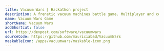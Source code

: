 ```yaml
---
title: Vacuum Wars | Hackathon project
description: A frenetic vacuum machines battle game. Multiplayer and controlled by smartphone on a big screen!
name: Vacuum Wars Game
shortName: Vacuum Wars
addShortcut: false
url: https://devpost.com/software/vacuumwars
sourceCode: https://github.com/mauriciabad/VacuumWars
maskableIcon: /apps/vacuumwars/maskable-icon.png
---
```

